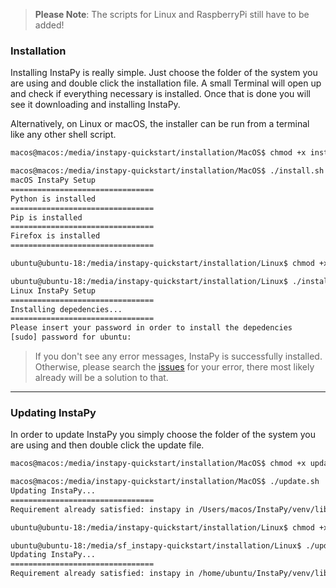 > **Please Note**: The scripts for Linux and RaspberryPi still have to be added!

### Installation

Installing InstaPy is really simple. Just choose the folder of the system you are using and double click the installation file. A small Terminal will open up and check if everything necessary is installed. Once that is done you will see it downloading and installing InstaPy.

Alternatively, on Linux or macOS, the installer can be run from a terminal like any other shell script.

```bash
macos@macos:/media/instapy-quickstart/installation/MacOS$ chmod +x install.sh

macos@macos:/media/instapy-quickstart/installation/MacOS$ ./install.sh
macOS InstaPy Setup
================================
Python is installed
================================
Pip is installed
================================
Firefox is installed
================================
```

```bash
ubuntu@ubuntu-18:/media/instapy-quickstart/installation/Linux$ chmod +x install.sh

ubuntu@ubuntu-18:/media/instapy-quickstart/installation/Linux$ ./install.sh
Linux InstaPy Setup
================================
Installing depedencies...
================================
Please insert your password in order to install the depedencies
[sudo] password for ubuntu:
```

> If you don't see any error messages, InstaPy is successfully installed. Otherwise, please search the [issues](https://github.com/timgrossmann/InstaPy/issues) for your error, there most likely already will be a solution to that.

---

### Updating InstaPy

In order to update InstaPy you simply choose the folder of the system you are using and then double click the update file.

```bash
macos@macos:/media/instapy-quickstart/installation/MacOS$ chmod +x update.sh

macos@macos:/media/instapy-quickstart/installation/MacOS$ ./update.sh
Updating InstaPy...
================================
Requirement already satisfied: instapy in /Users/macos/InstaPy/venv/lib/python3.8/site-packages (0.6.12)
```

```bash
ubuntu@ubuntu-18:/media/instapy-quickstart/installation/Linux$ chmod +x update.sh

ubuntu@ubuntu-18:/media/sf_instapy-quickstart/installation/Linux$ ./update.sh
Updating InstaPy...
================================
Requirement already satisfied: instapy in /home/ubuntu/InstaPy/venv/lib/python3.6/site-packages (0.6.12)
```
